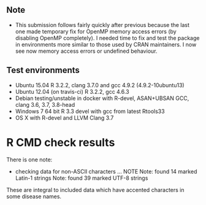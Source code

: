 ## Note
* This submission follows fairly quickly after previous because the last one made temporary fix for OpenMP memory access errors (by disabling OpenMP completely). I needed time to fix and test the package in environments more similar to those used by CRAN maintainers. I now see now memory access errors or undefined behaviour.

## Test environments
* Ubuntu 15.04 R 3.2.2, clang 3.7.0 and gcc 4.9.2 (4.9.2-10ubuntu13)
* Ubuntu 12.04 (on travis-ci) R 3.2.2, gcc 4.6.3
* Debian testing/unstable in docker with R-devel, ASAN+UBSAN GCC, clang 3.6, 3.7, 3.8-head
* Windows 7 64 bit R 3.3 devel with gcc from latest Rtools33
* OS X with R-devel and LLVM Clang 3.7

# R CMD check results

There is one note:

* checking data for non-ASCII characters ... NOTE
  Note: found 14 marked Latin-1 strings
  Note: found 39 marked UTF-8 strings

These are integral to included data which have accented characters in some disease names.
